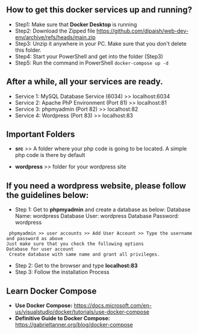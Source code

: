 ## How to get this docker services up and running? 
- Step1: Make sure that **Docker Desktop** is running
- Step2: Download the Zipped file https://github.com/dipaish/web-dev-env/archive/refs/heads/main.zip
- Step3: Unzip it anywhere in your PC. Make sure that you don't delete this folder. 
- Step4: Start your PowerShell and get into the folder (Step3)
- Step5: Run the command in PowerShell 
  ``` docker-compose up -d ```

## After a while, all your services are ready. 

- Service 1: MySQL Database Service (6034) >> localhost:6034
- Service 2: Apache PhP Environment (Port 81) >> localhost:81
- Service 3: phpmyadmin (Port 82) >> localhost:82
- Service 4: Wordpress (Port 83) >> localhost:83

## Important Folders

- **src** >> A folder where your php code is going to be located. 
A simple php code is there by default

- **wordpress** >> folder for your wordpress site

## If you need a wordpress website, please follow the guidelines below:
- Step 1: Get to **phpmyadmin** and create a database as below:
  Database Name: wordpress
  Database User: wordpress
  Database Password: wordpress
```
 phpmyadmin >> user accounts >> Add User Account >> Type the username and password as above
Just make sure that you check the following options
Database for user account
 Create database with same name and grant all privileges. 
``` 
- Step 2: Get to the browser and type **localhost:83**
- Step 3: Follow the installation Process

## Learn Docker Compose
- **Use Docker Compose:** https://docs.microsoft.com/en-us/visualstudio/docker/tutorials/use-docker-compose 
- **Definitive Guide to Docker Compose:** https://gabrieltanner.org/blog/docker-compose



